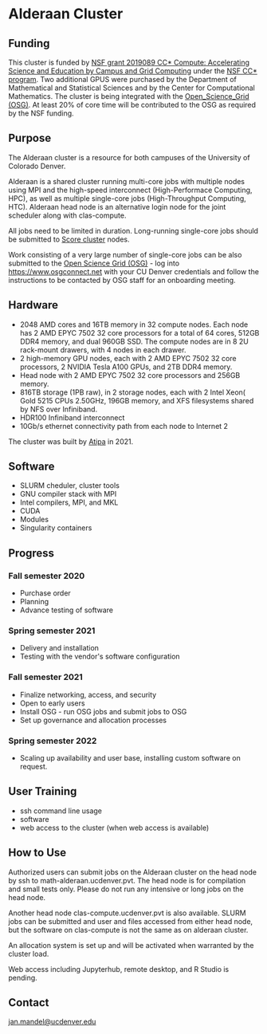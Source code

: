 # Alderaan Cluster

## Funding
This cluster is funded by [NSF grant 2019089 CC* Compute: Accelerating Science and Education by Campus and Grid Computing](https://www.nsf.gov/awardsearch/showAward?AWD_ID=2019089)  under the [NSF CC* program](https://www.nsf.gov/publications/pub_summ.jsp?ods_key=nsf20507). Two additional GPUS were purchased by the Department of Mathematical and Statistical Sciences and by the Center for Computational Mathematics. The cluster is being integrated with the [Open_Science_Grid (OSG)](https://opensciencegrid.org). At least 20% of core time will be contributed to the OSG as required by the NSF funding. 

## Purpose
The Alderaan cluster is a resource for both campuses of the University of Colorado Denver. 

Alderaan is a shared cluster running multi-core jobs with multiple nodes using MPI and the high-speed interconnect (High-Performace Computing, HPC), as well as multiple single-core jobs (High-Throughput Computing, HTC). Alderaan head node is an alternative login node for the joint scheduler along with clas-compute.

All jobs need to be limited in duration. Long-running single-core jobs should be submitted to [Score cluster](../score/) nodes. 

Work consisting of a very large number of single-core jobs can be also submitted to the [Open Science Grid (OSG)](https://opensciencegrid.org) - log into https://www.osgconnect.net with your CU Denver credentials and follow the instructions to be contacted by OSG staff for an onboarding meeting.

## Hardware
* 2048 AMD cores and 16TB memory in 32 compute nodes. Each node has 2 AMD EPYC 7502 32 core processors for a total of 64 cores, 512GB DDR4 memory, and dual 960GB SSD. The compute nodes are in 8 2U rack-mount drawers, with 4 nodes in each drawer.
* 2 high-memory GPU nodes, each with 2 AMD EPYC 7502 32 core processors, 2 NVIDIA Tesla A100 GPUs, and 2TB DDR4 memory.
* Head node with 2 AMD EPYC 7502 32 core processors and 256GB memory.
* 816TB storage (1PB raw), in 2 storage nodes, each with 2 Intel Xeon( Gold 5215 CPUs  2.50GHz, 196GB memory, and XFS filesystems shared by NFS over Infiniband.
* HDR100 Infiniband interconnect
* 10Gb/s ethernet connectivity path from each node to Internet 2

The cluster was built by [Atipa](https://www.atipa.com) in 2021.

## Software
* SLURM cheduler, cluster tools
* GNU compiler stack with MPI
* Intel compilers, MPI, and MKL
* CUDA
* Modules
* Singularity containers

## Progress
### Fall semester 2020
* Purchase order 
* Planning
* Advance testing of software
### Spring semester 2021
* Delivery and installation 
* Testing with the vendor's software configuration
### Fall semester 2021
* Finalize networking, access, and security
* Open to early users
* Install OSG - run OSG jobs and submit jobs to OSG
* Set up governance and allocation processes
### Spring semester 2022
* Scaling up availability and user base, installing custom software on request.

## User Training
* ssh command line usage
* software
* web access to the cluster (when web access is available)

## How to Use

Authorized users can submit jobs on the Alderaan cluster on the head node by ssh to math-alderaan.ucdenver.pvt. The head node is for compilation and small tests only. Please do not run any intensive or long jobs on the head node.

Another head node clas-compute.ucdenver.pvt is also available. SLURM jobs can be submitted and user and files accessed from either head node, but the software on clas-compute is not the same as on alderaan cluster.

An allocation system is set up and will be activated when warranted by the cluster load.

Web access including Jupyterhub, remote desktop, and R Studio is pending.

## Contact
jan.mandel@ucdenver.edu

